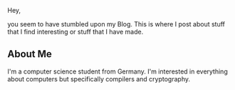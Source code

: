 Hey,

you seem to have stumbled upon my Blog. This is where I post about stuff that I find interesting or stuff that I have made.

## About Me
I'm a computer science student from Germany. I'm interested in everything about computers but specifically compilers and cryptography.